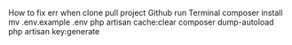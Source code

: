 How to fix err when clone pull project Github
run Terminal
composer install 
mv .env.example .env 
php artisan cache:clear 
composer dump-autoload 
php artisan key:generate

